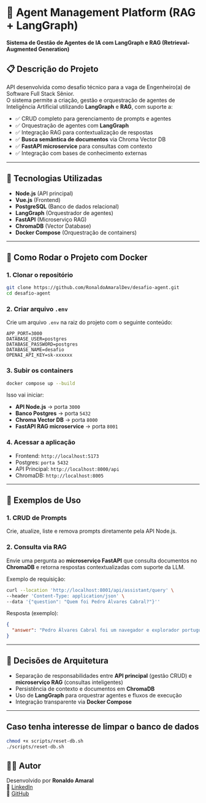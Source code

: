 # 🤖 Agent Management Platform (RAG + LangGraph)

**Sistema de Gestão de Agentes de IA com LangGraph e RAG (Retrieval-Augmented Generation)**

## 📋 Descrição do Projeto

API desenvolvida como desafio técnico para a vaga de Engenheiro(a) de Software Full Stack Sênior.  
O sistema permite a criação, gestão e orquestração de agentes de Inteligência Artificial utilizando **LangGraph** e **RAG**, com suporte a:

- ✅ CRUD completo para gerenciamento de prompts e agentes
- ✅ Orquestração de agentes com **LangGraph**
- ✅ Integração RAG para contextualização de respostas
- ✅ **Busca semântica de documentos** via Chroma Vector DB
- ✅ **FastAPI microservice** para consultas com contexto
- ✅ Integração com bases de conhecimento externas

---

## 🚀 Tecnologias Utilizadas

- **Node.js** (API principal)
- **Vue.js** (Frontend)
- **PostgreSQL** (Banco de dados relacional)
- **LangGraph** (Orquestrador de agentes)
- **FastAPI** (Microserviço RAG)
- **ChromaDB** (Vector Database)
- **Docker Compose** (Orquestração de containers)

---

## 🐳 Como Rodar o Projeto com Docker

### 1. Clonar o repositório
```bash
git clone https://github.com/RonaldoAmaralDev/desafio-agent.git
cd desafio-agent
```

### 2. Criar arquivo `.env`
Crie um arquivo `.env` na raiz do projeto com o seguinte conteúdo:

```env
APP_PORT=3000
DATABASE_USER=postgres
DATABASE_PASSWORD=postgres
DATABASE_NAME=desafio
OPENAI_API_KEY=sk-xxxxxx
```

### 3. Subir os containers
```bash
docker compose up --build
```

Isso vai iniciar:
- **API Node.js** → porta `3000`
- **Banco Postgres** → porta `5432`
- **Chroma Vector DB** → porta `8000`
- **FastAPI RAG microservice** → porta `8001`

### 4. Acessar a aplicação
- Frontend: `http://localhost:5173`
- Postgres: `porta 5432`
- API Principal: `http://localhost:8000/api`
- ChromaDB: `http://localhost:8005`

---

## 📖 Exemplos de Uso

### 1. CRUD de Prompts
Crie, atualize, liste e remova prompts diretamente pela API Node.js.

### 2. Consulta via RAG
Envie uma pergunta ao **microserviço FastAPI** que consulta documentos no **ChromaDB** e retorna respostas contextualizadas com suporte da LLM.

Exemplo de requisição:
```bash
curl --location 'http://localhost:8001/api/assistant/query' \
--header 'Content-Type: application/json' \
--data '{"question": "Quem foi Pedro Álvares Cabral?"}''
```

Resposta (exemplo):
```json
{
  "answer": "Pedro Álvares Cabral foi um navegador e explorador português que viveu no século XV. Ele é famoso por ter descoberto o Brasil..."
}
```

---

## 📌 Decisões de Arquitetura

- Separação de responsabilidades entre **API principal** (gestão CRUD) e **microserviço RAG** (consultas inteligentes)
- Persistência de contexto e documentos em **ChromaDB**
- Uso de **LangGraph** para orquestrar agentes e fluxos de execução
- Integração transparente via **Docker Compose**

---

## Caso tenha interesse de limpar o banco de dados
```bash
chmod +x scripts/reset-db.sh
./scripts/reset-db.sh
```
## 👨‍💻 Autor

Desenvolvido por **Ronaldo Amaral**  
🔗 [LinkedIn](https://www.linkedin.com/in/ronaldo-amaral/)  
🔗 [GitHub](https://github.com/RonaldoAmaralDev)
